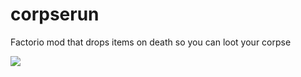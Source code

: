 # corpserun
Factorio mod that drops items on death so you can loot your corpse

![](http://i.imgur.com/VT4mWjV.png)
